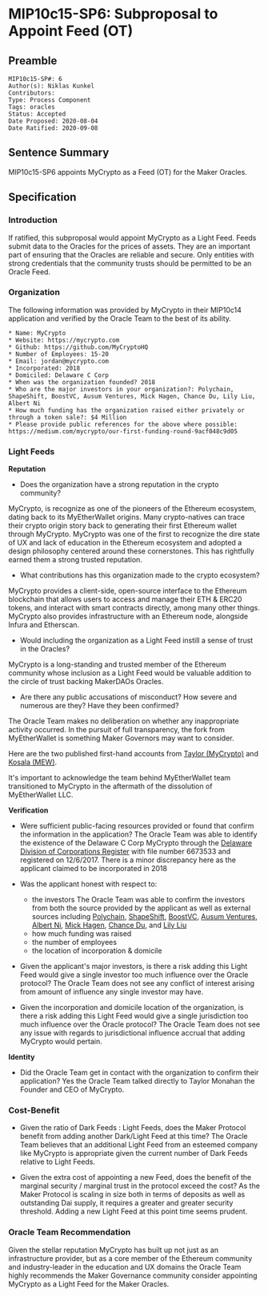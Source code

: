 # MIP10c15-SP6: Subproposal to Appoint Feed (OT)

## Preamble
```
MIP10c15-SP#: 6 
Author(s): Niklas Kunkel
Contributors: 
Type: Process Component
Tags: oracles
Status: Accepted
Date Proposed: 2020-08-04
Date Ratified: 2020-09-08
```

## Sentence Summary
MIP10c15-SP6 appoints MyCrypto as a Feed (OT) for the Maker Oracles.

## Specification

### Introduction

If ratified, this subproposal would appoint MyCrypto as a Light Feed. Feeds submit data to the Oracles for the prices of assets. They are an important part of ensuring that the Oracles are reliable and secure. Only entities with strong credentials that the community trusts should be permitted to be an Oracle Feed.

### Organization

The following information was provided by MyCrypto in their MIP10c14 application and verified by the Oracle Team to the best of its ability.

```
* Name: MyCrypto
* Website: https://mycrypto.com
* Github: https://github.com/MyCryptoHQ
* Number of Employees: 15-20
* Email: jordan@mycrypto.com
* Incorporated: 2018
* Domiciled: Delaware C Corp
* When was the organization founded? 2018
* Who are the major investors in your organization?: Polychain, ShapeShift, BoostVC, Ausum Ventures, Mick Hagen, Chance Du, Lily Liu, Albert Ni
* How much funding has the organization raised either privately or through a token sale?: $4 Million
* Please provide public references for the above where possible: https://medium.com/mycrypto/our-first-funding-round-9acf048c9d05
```

### Light Feeds
**Reputation**
- Does the organization have a strong reputation in the crypto community?

MyCrypto, is recognize as one of the pioneers of the Ethereum ecosystem, dating back to its MyEtherWallet origins. Many crypto-natives can trace their crypto origin story back to generating their first Ethereum wallet through MyCrypto. MyCrypto was one of the first to recognize the dire state of UX and lack of education in the Ethereum ecosystem and adopted a design philosophy centered around these cornerstones. This has rightfully earned them a strong trusted reputation.

- What contributions has this organization made to the crypto ecosystem?

MyCrypto provides a client-side, open-source interface to the Ethereum blockchain that allows users to access and manage their ETH & ERC20 tokens, and interact with smart contracts directly, among many other things. MyCrypto also provides infrastructure with an Ethereum node, alongside
Infura and Etherscan.

- Would including the organization as a Light Feed instill a sense of trust in the Oracles?

MyCrypto is a long-standing and trusted member of the Ethereum community whose inclusion as a Light Feed would be valuable addition to the circle of trust backing MakerDAOs Oracles.

- Are there any public accusations of misconduct? How severe and numerous are they? Have they been confirmed?

The Oracle Team makes no deliberation on whether any inappropriate activity occurred. In the pursuit of full transparency, the fork from MyEtherWallet is something Maker Governors may want to consider.

Here are the two published first-hand accounts from [Taylor (MyCrypto)](https://medium.com/mycrypto/mycrypto-launch-6a066bf41093) and [Kosala (MEW)](https://www.reddit.com/r/ethereum/comments/7wgnds/official_myetherwallet_statement/).

It's important to acknowledge the team behind MyEtherWallet team transitioned to MyCrypto in the aftermath of the dissolution of MyEtherWallet LLC.

**Verification** 

- Were sufficient public-facing resources provided or found that confirm the information in the application?
The Oracle Team was able to identify the existence of the Delaware C Corp MyCrypto through the [Delaware Division of Corporations Register](https://icis.corp.delaware.gov/ecorp/entitysearch/NameSearch.aspx) with file number 6673533 and registered on 12/6/2017. There is a minor discrepancy here as the applicant claimed to be incorporated in 2018

- Was the applicant honest with respect to:
    - the investors
        The Oracle Team was able to confirm the investors from both the source provided by the applicant as well as external sources including [Polychain](https://jobs.polychain.capital/companies), [ShapeShift](https://www.crunchbase.com/funding_round/mycrypto-series-a--d1c7877a#section-investors), [BoostVC](https://www.boost.vc/portfolio), [Ausum Ventures](https://www.ausum.vc/portfolio), [Albert Ni](https://www.crunchbase.com/person/albert-ni#section-overview), [Mick Hagen](https://www.crunchbase.com/person/mick-hagen#section-overview), [Chance Du](https://www.crunchbase.com/person/chance-du#section-overview), and [Lily Liu](https://www.crunchbase.com/person/lily-liu-0251#section-personal-investments)
    - how much funding was raised
    - the number of employees
    - the location of incorporation & domicile

- Given the applicant's major investors, is there a risk adding this Light Feed would give a single investor too much influence over the Oracle protocol?
The Oracle Team does not see any conflict of interest arising from amount of influence any single investor may have.

- Given the incorporation and domicile location of the organization, is there a risk adding this Light Feed would give a single jurisdiction too much influence over the Oracle protocol?
The Oracle Team does not see any issue with regards to jurisdictional influence accrual that adding MyCrypto would pertain.

**Identity**
- Did the Oracle Team get in contact with the organization to confirm their application?
Yes the Oracle Team talked directly to Taylor Monahan the Founder and CEO of MyCrypto.

### Cost-Benefit
- Given the ratio of Dark Feeds : Light Feeds, does the Maker Protocol benefit from adding another Dark/Light Feed at this time?
The Oracle Team believes that an additional Light Feed from an esteemed company like MyCrypto is appropriate given the current number of Dark Feeds relative to Light Feeds.

- Given the extra cost of appointing a new Feed, does the benefit of the marginal security / marginal trust in the protocol exceed the cost?
As the Maker Protocol is scaling in size both in terms of deposits as well as outstanding Dai supply, it requires a greater and greater security threshold. Adding a new Light Feed at this point time seems prudent.

### Oracle Team Recommendation
Given the stellar reputation MyCrypto has built up not just as an infrastructure provider, but as a core member of the Ethereum community and industry-leader in the education and UX domains the Oracle Team highly recommends the Maker Governance community consider appointing MyCrypto as a Light Feed for the Maker Oracles.
